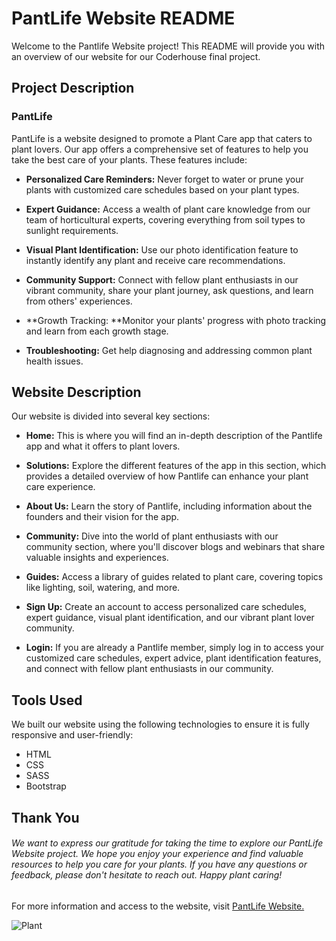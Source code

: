 # PantLife Website README

Welcome to the Pantlife Website project! This README will provide you with an overview of our website for our Coderhouse final project.

## Project Description
### PantLife
PantLife is a website designed to promote a Plant Care app that caters to plant lovers. Our app offers a comprehensive set of features to help you take the best care of your plants. These features include:

- **Personalized Care Reminders:** Never forget to water or prune your plants with customized care schedules based on your plant types.

- **Expert Guidance:** Access a wealth of plant care knowledge from our team of horticultural experts, covering everything from soil types to sunlight requirements.

- **Visual Plant Identification:** Use our photo identification feature to instantly identify any plant and receive care recommendations.

- **Community Support:** Connect with fellow plant enthusiasts in our vibrant community, share your plant journey, ask questions, and learn from others' experiences.

- **Growth Tracking: **Monitor your plants' progress with photo tracking and learn from each growth stage.

- **Troubleshooting:** Get help diagnosing and addressing common plant health issues.

## Website Description
Our website is divided into several key sections:

- **Home:** This is where you will find an in-depth description of the Pantlife app and what it offers to plant lovers.

- **Solutions:** Explore the different features of the app in this section, which provides a detailed overview of how Pantlife can enhance your plant care experience.

- **About Us:** Learn the story of Pantlife, including information about the founders and their vision for the app.

- **Community:** Dive into the world of plant enthusiasts with our community section, where you'll discover blogs and webinars that share valuable insights and experiences.

- **Guides:** Access a library of guides related to plant care, covering topics like lighting, soil, watering, and more.

- **Sign Up:** Create an account to access personalized care schedules, expert guidance, visual plant identification, and our vibrant plant lover community.

- **Login:** If you are already a Pantlife member, simply log in to access your customized care schedules, expert advice, plant identification features, and connect with fellow plant enthusiasts in our community.

## Tools Used
We built our website using the following technologies to ensure it is fully responsive and user-friendly:

- HTML
- CSS
- SASS
- Bootstrap

## Thank You
###### We want to express our gratitude for taking the time to explore our PantLife Website project. We hope you enjoy your experience and find valuable resources to help you care for your plants. If you have any questions or feedback, please don't hesitate to reach out. Happy plant caring!

For more information and access to the website, visit [PantLife Website.](https://pauzueck.github.io/plantlife-sass/index.html "Pantlife Website.")

![Plant](https://images.unsplash.com/photo-1536882240095-0379873feb4e?auto=format&fit=crop&q=80&w=2942&ixlib=rb-4.0.3&ixid=M3wxMjA3fDB8MHxwaG90by1wYWdlfHx8fGVufDB8fHx8fA%3D%3D "Plant")